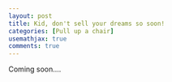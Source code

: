 ```yaml
---
layout: post
title: Kid, don't sell your dreams so soon!
categories: [Pull up a chair]
usemathjax: true
comments: true
---
```


Coming soon....
